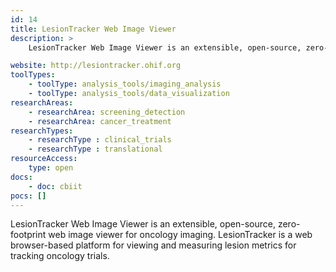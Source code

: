 ```yaml
---
id: 14
title: LesionTracker Web Image Viewer
description: >
    LesionTracker Web Image Viewer is an extensible, open-source, zero-footprint web image viewer for oncology imaging. LesionTracker is a web browser-based platform for viewing and measuring lesion metrics for tracking oncology trials.

website: http://lesiontracker.ohif.org
toolTypes:
    - toolType: analysis_tools/imaging_analysis
    - toolType: analysis_tools/data_visualization
researchAreas:
    - researchArea: screening_detection
    - researchArea: cancer_treatment
researchTypes:
    - researchType : clinical_trials
    - researchType : translational
resourceAccess:
    type: open
docs:
    - doc: cbiit
pocs: []        
---
```

LesionTracker Web Image Viewer is an extensible, open-source, zero-footprint web image viewer for oncology imaging. LesionTracker is a web browser-based platform for viewing and measuring lesion metrics for tracking oncology trials.
